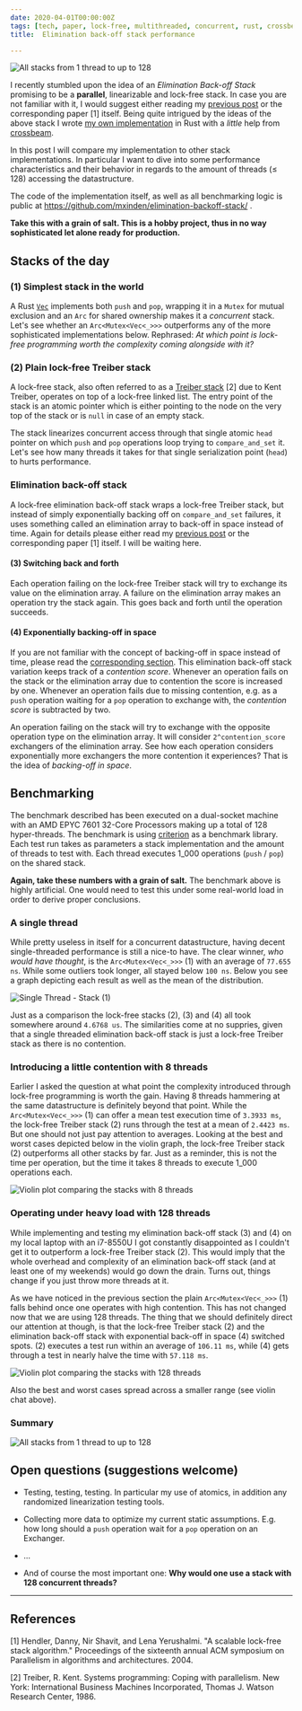 ```yaml
---
date: 2020-04-01T00:00:00Z
tags: [tech, paper, lock-free, multithreaded, concurrent, rust, crossbeam]
title:  Elimination back-off stack performance

---
```


![All stacks from 1 thread to up to 128](/static/elimination-back-off-stack/lines.svg)

I recently stumbled upon the idea of an *Elimination Back-off Stack* promising
to be a **parallel**, linearizable and lock-free stack. In case you are not
familiar with it, I would suggest either reading my [previous
post](/blog/2020-03-28-elimination-backoff-stack/) or the corresponding paper
[1] itself. Being quite intrigued by the ideas of the above stack I wrote [my
own implementation](https://github.com/mxinden/elimination-backoff-stack/) in
Rust with a *little* help from
[crossbeam](https://github.com/crossbeam-rs/crossbeam).

In this post I will compare my implementation to other stack implementations.
In particular I want to dive into some performance characteristics and their
behavior in regards to the amount of threads (≤ 128) accessing the
datastructure.

The code of the implementation itself, as well as all benchmarking logic is
public at https://github.com/mxinden/elimination-backoff-stack/ .

**Take this with a grain of salt. This is a hobby project, thus in no way
sophisticated let alone ready for production.**


## Stacks of the day

### (1) Simplest stack in the world

A Rust [`Vec`](https://doc.rust-lang.org/std/vec/struct.Vec.html) implements
both `push` and `pop`, wrapping it in a `Mutex` for mutual exclusion and an
`Arc` for shared ownership makes it a *concurrent* stack. Let's see whether an
`Arc<Mutex<Vec<_>>>` outperforms any of the more sophisticated implementations
below. Rephrased: *At which point is lock-free programming worth the complexity
coming alongside with it?*

### (2) Plain lock-free Treiber stack

A lock-free stack, also often referred to as a [Treiber
stack](https://en.wikipedia.org/wiki/Treiber_stack) [2] due to Kent Treiber,
operates on top of a lock-free linked list. The entry point of the stack is an
atomic pointer which is either pointing to the node on the very top of the stack
or is `null` in case of an empty stack.

The stack linearizes concurrent access through that single atomic `head` pointer
on which `push` and `pop` operations loop trying to `compare_and_set` it. Let's
see how many threads it takes for that single serialization point (`head`) to
hurts performance.


### Elimination back-off stack

A lock-free elimination back-off stack wraps a lock-free Treiber stack, but
instead of simply exponentially backing off on `compare_and_set` failures, it
uses something called an elimination array to back-off in space instead of time.
Again for details please either read my [previous
post](/blog/2020-03-28-elimination-backoff-stack/) or the corresponding paper
[1] itself. I will be waiting here.


#### (3) Switching back and forth

Each operation failing on the lock-free Treiber stack will try to exchange its
value on the elimination array. A failure on the elimination array makes an
operation try the stack again. This goes back and forth until the operation
succeeds.


#### (4) Exponentially backing-off in space

If you are not familiar with the concept of backing-off in space instead of
time, please read the [corresponding
section](/blog/2020-03-28-elimination-backoff-stack/#backing-off-in-space-instead-of-time).
This elimination back-off stack variation keeps track of a *contention score*.
Whenever an operation fails on the stack or the elimination array due to
contention the score is increased by one. Whenever an operation fails due to
missing contention, e.g. as a `push` operation waiting for a `pop` operation to
exchange with, the *contention score* is subtracted by two.

An operation failing on the stack will try to exchange with the opposite
operation type on the elimination array. It will consider `2^contention_score`
exchangers of the elimination array. See how each operation considers
exponentially more exchangers the more contention it experiences? That is the
idea of *backing-off in space*.


## Benchmarking

The benchmark described has been executed on a dual-socket machine with an AMD
EPYC 7601 32-Core Processors making up a total of 128 hyper-threads. The
benchmark is using [criterion](https://github.com/bheisler/criterion.rs) as a
benchmark library. Each test run takes as parameters a stack implementation and
the amount of threads to test with. Each thread executes 1_000 operations
(`push` / `pop`) on the shared stack.

**Again, take these numbers with a grain of salt.** The benchmark above is
highly artificial. One would need to test this under some real-world load in
order to derive proper conclusions.


### A single thread

While pretty useless in itself for a concurrent datastructure, having decent
single-threaded performance is still a nice-to have. The clear winner, *who
would have thought*, is the `Arc<Mutex<Vec<_>>>` (1) with an average of `77.655
ns`. While some outliers took longer, all stayed below `100 ns`. Below you see a
graph depicting each result as well as the mean of the distribution.

![Single Thread - Stack (1)](/static/elimination-back-off-stack/vec_1.svg)


Just as a comparison the lock-free stacks (2), (3) and (4) all took somewhere
around `4.6768 us`. The similarities come at no suppries, given that a single
threaded elimination back-off stack is just a lock-free Treiber stack as there
is no contention.


### Introducing a little contention with 8 threads

Earlier I asked the question at what point the complexity introduced through
lock-free programming is worth the gain. Having 8 threads hammering at the same
datastructure is definitely beyond that point. While the `Arc<Mutex<Vec<_>>>`
(1) can offer a mean test execution time of `3.3933 ms`, the lock-free Treiber
stack (2) runs through the test at a mean of `2.4423 ms`. But one should not
just pay attention to averages. Looking at the best and worst cases depicted
below in the violin graph, the lock-free Treiber stack (2) outperforms all other
stacks by far. Just as a reminder, this is not the time per operation, but the
time it takes 8 threads to execute 1_000 operations each.

![Violin plot comparing the stacks with 8 threads](/static/elimination-back-off-stack/violin_8.svg)


### Operating under heavy load with 128 threads

While implementing and testing my elimination back-off stack (3) and (4) on my
local laptop with an i7-8550U I got constantly disappointed as I couldn't get it
to outperform a lock-free Treiber stack (2). This would imply that the whole
overhead and complexity of an elimination back-off stack (and at least one of my
weekends) would go down the drain. Turns out, things change if you just throw
more threads at it.

As we have noticed in the previous section the plain `Arc<Mutex<Vec<_>>>` (1)
falls behind once one operates with high contention. This has not changed now
that we are using 128 threads. The thing that we should definitely direct our
attention at though, is that the lock-free Treiber stack (2) and the elimination
back-off stack with exponential back-off in space (4) switched spots. (2)
executes a test run within an average of `106.11 ms`, while (4) gets through a
test in nearly halve the time with `57.118 ms`.

![Violin plot comparing the stacks with 128
threads](/static/elimination-back-off-stack/violin_128.svg)

Also the best and worst cases spread across a smaller range (see violin chat above).

### Summary

![All stacks from 1 thread to up to 128](/static/elimination-back-off-stack/lines.svg)





## Open questions (suggestions welcome)

- Testing, testing, testing. In particular my use of atomics, in addition any
  randomized linearization testing tools.

- Collecting more data to optimize my current static assumptions. E.g. how long
  should a `push` operation wait for a `pop` operation on an Exchanger.
  
- ...

- And of course the most important one: **Why would one use a stack with 128
  concurrent threads?**


---

## References


[1] Hendler, Danny, Nir Shavit, and Lena Yerushalmi. "A scalable lock-free stack
algorithm." Proceedings of the sixteenth annual ACM symposium on Parallelism in
algorithms and architectures. 2004.

[2] Treiber, R. Kent. Systems programming: Coping with parallelism. New York:
International Business Machines Incorporated, Thomas J. Watson Research Center,
1986.
